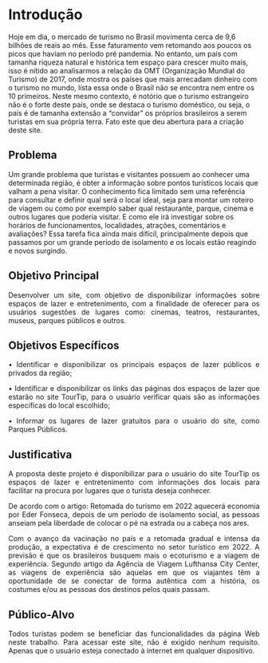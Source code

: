 # Introdução
Hoje em dia, o mercado de turismo no Brasil movimenta cerca de 9,6 bilhões de reais ao mês. Esse faturamento vem retomando aos poucos os picos que haviam no período pré pandemia. No entanto, um país com tamanha riqueza natural e histórica tem espaço para crescer muito mais, isso é nítido ao analisarmos a relação da OMT (Organização Mundial do Turismo) de 2017, onde mostra os países que mais arrecadam dinheiro com o turismo no mundo, lista essa onde o Brasil não se encontra nem entre os 10 primeiros. 
Neste mesmo contexto, é notório que o turismo estrangeiro não é o forte deste país, onde se destaca o turismo doméstico, ou seja, o país é de tamanha extensão a “convidar” os próprios brasileiros a serem turistas em sua própria terra. Fato este que deu abertura para a criação deste site. 

## Problema
Um grande problema que turistas e visitantes possuem ao conhecer uma determinada região, é obter a informação sobre pontos turísticos locais que valham a pena visitar. O conhecimento fica limitado sem uma referência para consultar e definir qual será o local ideal, seja para montar um roteiro de viagem ou como por exemplo saber qual restaurante, parque, cinema e outros lugares que poderia visitar. E como ele irá investigar sobre os horários de funcionamentos, localidades, atrações, comentários e avaliações? Essa tarefa fica ainda mais difícil, principalmente depois que passamos por um grande período de isolamento e os locais estão reagindo e novos surgindo.

## Objetivo Principal

<div align="justify">

Desenvolver um site, com objetivo de disponibilizar informações sobre espaços de lazer e entretenimento, com a finalidade de oferecer para os usuários sugestões de lugares como: cinemas, teatros, restaurantes, museus, parques públicos e outros.

## Objetivos Específicos
 
•	Identificar e disponibilizar os principais espaços de lazer públicos e privados da região;

•	Identificar e disponibilizar os links das páginas dos espaços de lazer que estarão no site TourTip, para o usuário verificar quais são as informações especificas do local escolhido;

•	Informar os lugares de lazer gratuitos para o usuário do site, como Parques Públicos.

## Justificativa

A proposta deste projeto é disponibilizar para o usuário do site TourTip os espaços de lazer e entretenimento com informações dos locais para facilitar na procura por lugares que o turista deseja conhecer.

De acordo com o artigo: Retomada do turismo em 2022 aquecerá economia por Eder Fonseca, depois de um período de isolamento social, as pessoas anseiam pela liberdade de colocar o pé na estrada ou a cabeça nos ares.

Com o avanço da vacinação no país e a retomada gradual e intensa da produção, a expectativa é de crescimento no setor turístico em 2022. A previsão é que os brasileiros busquem mais o ecoturismo e a viagem de experiência. Segundo artigo da Agência de Viagem Lufthansa City Center, as viagens de experiência são aquelas em que os viajantes têm a oportunidade de se conectar de forma autêntica com a história, os costumes e/ou as pessoas dos destinos pelos quais passam.

## Público-Alvo

Todos turistas podem se beneficiar das funcionalidades da página Web neste trabalho. Para acessar este site, não é exigido nenhum requisito. Apenas que o usuário esteja conectado à internet em qualquer dispositivo. 

>
